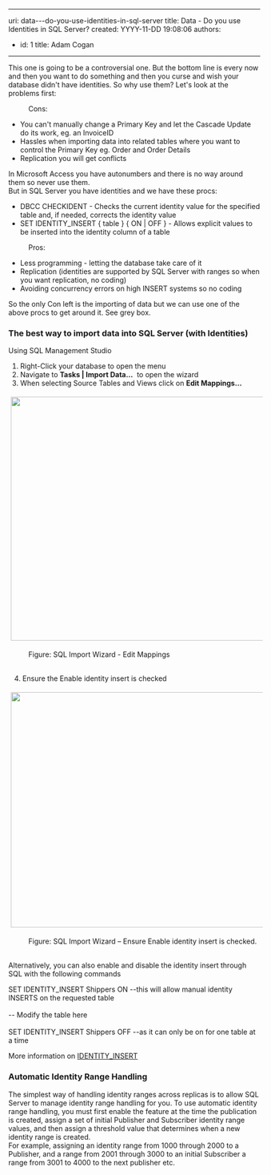 

---
uri: data---do-you-use-identities-in-sql-server
title: Data - Do you use Identities in SQL Server?
created: YYYY-11-DD 19:08:06
authors:
  - id: 1
    title: Adam Cogan
---




<span class='intro'> <p class="ssw15-rteElement-P">​​​​​This one is going to be a controversial one. But the bottom line is every now and then you want to do something and then you curse and wish your database didn't have&#160;identities. So why use them? Let's look at the problems first&#58;​​​<br></p> </span>

<dd class="ssw15-rteElement-FigureBad">​Con​s&#58;</dd><ul><li>You can't manually change a Primary Key and let the Cascade Update do its work, eg. an InvoiceID</li><li>Hassles when importing data into related tables where you want to control the Primary Key eg. Order and Order Details</li><li>Replication you will get conflicts</li></ul><p>​In Microsoft Access you have autonumbers and there is no way around them so never use them.<br>But in SQL Server you have identities and we have these procs&#58;<br></p><ul><li>DBCC CHECKIDENT - Checks the current identity value for the specified table and, if needed, corrects the identity value</li><li>SET IDENTITY_INSERT &#123; table &#125; &#123; ON | OFF &#125; - Allows explicit values to be inserted into the identity column of a table</li></ul><dd class="ssw15-rteElement-FigureGood">Pros&#58;​​<br></dd><ul><li>Less programming - letting the database take care of it<br></li><li>Replication (identities are supported by SQL Server with ranges so when you want replication, no coding)<br></li><li>Avoiding concurrency errors on high INSERT systems so no coding</li></ul><p>So the only Con left is the importing of data but we can use one of the above procs to get around it. See grey box.</p><h3 class="ssw15-rteElement-H3">The best way to import data into SQL Server (with Identities)​</h3><p class="ssw15-rteElement-P">Using SQL Management Studio<br></p><ol><li>Right-Click your database to open the menu</li><li>Navigate to <strong>Tasks | Import Data…</strong>&#160; to open the wizard<br></li><li>When selecting Source Tables and Views click on <strong>Edit Mappings…</strong></li></ol><p></p><dl class="ssw15-rteElement-ImageArea"><img src="/PublishingImages/IdentityImportEditMappings.png" alt="" style="margin&#58;5px;width&#58;622px;height&#58;487px;" /></dl><dd class="ssw15-rteElement-FigureNormal">​Figure&#58; SQL Import Wizard - Edit Mappings<br></dd><dd class="ssw15-rteElement-FigureNormal"><br></dd><p class="ssw15-rteElement-P">&#160; &#160;4. Ensure the Enable identity insert is checked<br></p><dl class="ssw15-rteElement-ImageArea"><img src="/PublishingImages/EnableIdentityInsert.png" alt="" style="margin&#58;5px;width&#58;624px;height&#58;470px;" /></dl><dl class="ssw15-rteElement-ImageArea"><dd class="ssw15-rteElement-FigureNormal">Figure&#58; SQL Import Wizard – Ensure Enable identity insert is checked.<br></dd>​<br></dl><p>Alternatively, you can also enable and disable the identity insert through SQL with the following commands<br></p><p class="ssw15-rteElement-CodeArea">​SET IDENTITY_INSERT Shippers ON --this will allow manual identity INSERTS on the requested table<br>&#160;<br>-- Modify the table here<br>&#160;<br>SET IDENTITY_INSERT Shippers OFF --as it can only be on for one table at a time​<br></p><p class="ssw15-rteElement-P">​​More information on&#160;​<a href="https&#58;//docs.microsoft.com/en-us/sql/t-sql/statements/set-identity-insert-transact-sql?redirectedfrom=MSDN&amp;view=sql-server-ver15">IDENTITY_INSERT</a><br></p><h3 class="ssw15-rteElement-H3">Automatic Identity Range Handling​<br></h3><p>The simplest way of handling identity ranges across replicas is to allow SQL Server ​to manage identity range handling for you. To use automatic identity range handling, you must first enable the feature at the time the publication is created, assign a set of initial Publisher and Subscriber identity range values, and then assign a threshold value that determines when a new identity range is created.<br>For example, assigning an identity range from 1000 through 2000 to a Publisher, and a range from 2001 through 3000 to an initial Subscriber a range from 3001 to 4000 to the next publisher etc.​<br></p>


